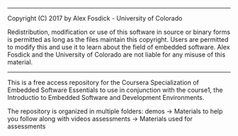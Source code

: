 ******************************************************************************
 Copyright (C) 2017 by Alex Fosdick - University of Colorado

 Redistribution, modification or use of this software in source or binary
 forms is permitted as long as the files maintain this copyright. Users are 
 permitted to modify this and use it to learn about the field of embedded
 software. Alex Fosdick and the University of Colorado are not liable for any
 misuse of this material. 

*****************************************************************************


 This is a free access repository for the Coursera Specialization of Embedded
 Software Essentials to use in conjunction with the course1, the Introductio
 to Embedded Software and Development Environments.

 The repository is organized in multiple folders:
      demos -> Materials to help you follow along with videos
      assessments -> Materials used for assessments

